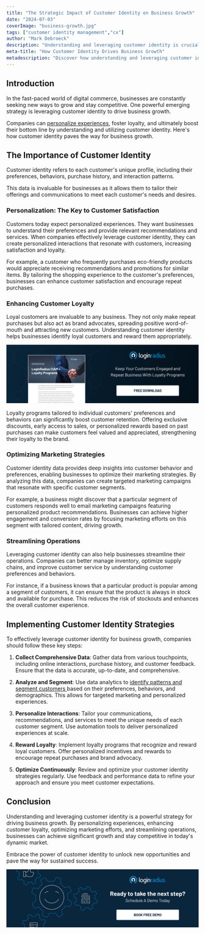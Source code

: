 ```yaml
---
title: "The Strategic Impact of Customer Identity on Business Growth"
date: "2024-07-03"
coverImage: "business-growth.jpg"
tags: ["customer identity management","cx"]
author: "Mark Debroeck"
description: "Understanding and leveraging customer identity is crucial for driving business growth in today's competitive market. By personalizing customer experiences and utilizing data effectively, businesses can meet customer expectations and achieve substantial growth."
meta-title: "How Customer Identity Drives Business Growth"
metadescription: "Discover how understanding and leveraging customer identity can drive significant business growth. Learn strategies to enhance customer experiences."
---
```

## Introduction

In the fast-paced world of digital commerce, businesses are constantly seeking new ways to grow and stay competitive. One powerful emerging strategy is leveraging customer identity to drive business growth. 

Companies can [personalize experiences](https://www.loginradius.com/customer-experience-solutions/), foster loyalty, and ultimately boost their bottom line by understanding and utilizing customer identity. Here's how customer identity paves the way for business growth.

## The Importance of Customer Identity

Customer identity refers to each customer's unique profile, including their preferences, behaviors, purchase history, and interaction patterns. 

This data is invaluable for businesses as it allows them to tailor their offerings and communications to meet each customer's needs and desires.

### Personalization: The Key to Customer Satisfaction

Customers today expect personalized experiences. They want businesses to understand their preferences and provide relevant recommendations and services. When companies effectively leverage customer identity, they can create personalized interactions that resonate with customers, increasing satisfaction and loyalty.

For example, a customer who frequently purchases eco-friendly products would appreciate receiving recommendations and promotions for similar items. By tailoring the shopping experience to the customer's preferences, businesses can enhance customer satisfaction and encourage repeat purchases.

### Enhancing Customer Loyalty

Loyal customers are invaluable to any business. They not only make repeat purchases but also act as brand advocates, spreading positive word-of-mouth and attracting new customers. Understanding customer identity helps businesses identify loyal customers and reward them appropriately.

[![DS-LR-loyalty](DS-LR-loyalty.png)](https://www.loginradius.com/resource/datasheet/ciam-loyalty-programs/)

Loyalty programs tailored to individual customers' preferences and behaviors can significantly boost customer retention. Offering exclusive discounts, early access to sales, or personalized rewards based on past purchases can make customers feel valued and appreciated, strengthening their loyalty to the brand.

### Optimizing Marketing Strategies

Customer identity data provides deep insights into customer behavior and preferences, enabling businesses to optimize their marketing strategies. By analyzing this data, companies can create targeted marketing campaigns that resonate with specific customer segments.

For example, a business might discover that a particular segment of customers responds well to email marketing campaigns featuring personalized product recommendations. Businesses can achieve higher engagement and conversion rates by focusing marketing efforts on this segment with tailored content, driving growth.

### Streamlining Operations

Leveraging customer identity can also help businesses streamline their operations. Companies can better manage inventory, optimize supply chains, and improve customer service by understanding customer preferences and behaviors.

For instance, if a business knows that a particular product is popular among a segment of customers, it can ensure that the product is always in stock and available for purchase. This reduces the risk of stockouts and enhances the overall customer experience.

## Implementing Customer Identity Strategies

To effectively leverage customer identity for business growth, companies should follow these key steps:

1. **Collect Comprehensive Data**: Gather data from various touchpoints, including online interactions, purchase history, and customer feedback. Ensure that the data is accurate, up-to-date, and comprehensive.

2. **Analyze and Segment**: Use data analytics to [identify patterns and segment customers ](https://www.loginradius.com/profile-management/)based on their preferences, behaviors, and demographics. This allows for targeted marketing and personalized experiences.

3. **Personalize Interactions**: Tailor your communications, recommendations, and services to meet the unique needs of each customer segment. Use automation tools to deliver personalized experiences at scale.

4. **Reward Loyalty**: Implement loyalty programs that recognize and reward loyal customers. Offer personalized incentives and rewards to encourage repeat purchases and brand advocacy.

5. **Optimize Continuously**: Review and optimize your customer identity strategies regularly. Use feedback and performance data to refine your approach and ensure you meet customer expectations.

## Conclusion

Understanding and leveraging customer identity is a powerful strategy for driving business growth. By personalizing experiences, enhancing customer loyalty, optimizing marketing efforts, and streamlining operations, businesses can achieve significant growth and stay competitive in today's dynamic market.

Embrace the power of customer identity to unlock new opportunities and pave the way for sustained success.

[![book-a-demo-loginradius](../../assets/book-a-demo-loginradius.png)](https://www.loginradius.com/book-a-demo/)
